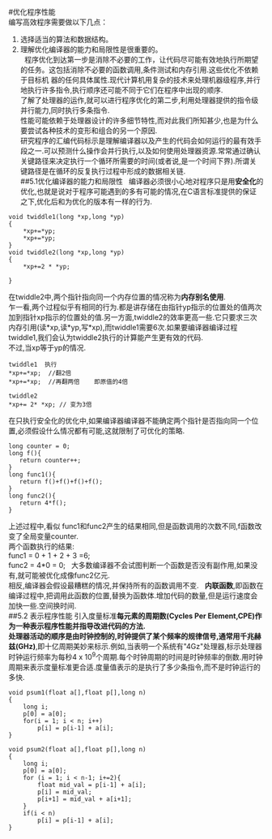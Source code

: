 #优化程序性能  
 编写高效程序需要做以下几点：  
 1. 选择适当的算法和数据结构。  
 2. 理解优化编译器的能力和局限性是很重要的。  
  
 程序优化到达第一步是消除不必要的工作，让代码尽可能有效地执行所期望的任务。这包括消除不必要的函数调用,条件测试和内存引用.这些优化不依赖于目标机  器的任何具体属性.现代计算机用复杂的技术来处理机器级程序,并行地执行许多指令,执行顺序还可能不同于它们在程序中出现的顺序.  
 了解了处理器的运作,就可以进行程序优化的第二步,利用处理器提供的指令级并行能力,同时执行多条指令.  
 性能可能依赖于处理器设计的许多细节特性,而对此我们所知甚少,也是为什么要尝试各种技术的变形和组合的另一个原因.  
 研究程序的汇编代码标示是理解编译器以及产生的代码会如何运行的最有效手段之一.可以预测什么操作会并行执行,以及如何使用处理器资源.常常通过确认关键路径来决定执行一个循环所需要的时间(或者说,是一个时间下界).所谓关键路径是在循环的反复执行过程中形成的数据相关链.  
##5.1优化编译器的能力和局限性  
 编译器必须很小心地对程序只是用**安全化**的优化,也就是说对于程序可能遇到的多有可能的情况,在C语言标准提供的保证之下,优化后和为优化的版本有一样的行为.  
```
void twiddle1(long *xp,long *yp)
{
	*xp+=*yp;
	*xp+=*yp;
}
void twiddle2(long *xp,long *yp)
{
	*xp+=2 * *yp;
	
}
```
 在twiddle2中,两个指针指向同一个内存位置的情况称为**内存别名使用**.  
 乍一看,两个过程似乎有相同的行为.都是讲存储在由指针yp指示的位置处的值两次加到指针xp指示的位置处的值.另一方面,twiddle2的效率更高一些.它只要求三次内存引用(读\*xp,读\*yp,写\*xp),而twiddle1需要6次.如果要编译器编译过程twiddle1,我们会认为twiddle2执行的计算能产生更有效的代码.  
 不过,当xp等于yp的情况.
 ```
 twiddle1  执行
 *xp+=*xp;  //翻2倍
 *xp+=*xp;  //再翻两倍    即原值的4倍
 
 twiddle2 
 *xp+= 2* *xp; // 变为3倍
 ```
 在只执行安全化的优化中,如果编译器编译器不能确定两个指针是否指向同一个位置,必须假设什么情况都有可能,这就限制了可优化的策略.  
  
 ```
 long counter = 0;
 long f(){
 	return counter++;
 }
 long func1(){
 	return f()+f()+f()+f();
 }
 long func2(){
 	return 4*f();
 }
 ```
 上述过程中,看似 func1和func2产生的结果相同,但是函数调用的次数不同,f函数改变了全局变量counter.  
 两个函数执行的结果:  
 func1 = 0 + 1 + 2 + 3 =6;  
 func2 = 4\*0 = 0;  
 大多数编译器不会试图判断一个函数是否没有副作用,如果没有,就可能被优化成像func2亿元.  
 相反,编译器会假设最糟糕的情况,并保持所有的函数调用不变.  
 **内联函数**,即函数在编译过程中,把调用此函数的位置,替换为函数体.增加代码的数量,但是运行速度会加快一些.空间换时间.  
##5.2 表示程序性能
 引入度量标准**每元素的周期数(Cycles Per Element,CPE)**作为一种表示程序性能并指导改进代码的方法.  
 处理器活动的顺序是由时钟控制的,时钟提供了某个频率的规律信号,通常用**千兆赫兹(GHz)**,即十亿周期美妙来标示.例如,当表明一个系统有"4Gz"处理器,标示处理器时钟运行频率为每秒4 x 10<sup>9</sup>个周期.每个时钟周期的时间是时钟频率的倒数.用时钟周期来表示度量标准更合适.度量值表示的是执行了多少条指令,而不是时钟运行的多快.  
```
void psum1(float a[],float p[],long n)
{
 	long i;
	p[0] = a[0];
	for(i = 1; i < n; i++)
		p[i] = p[i-1] + a[i];
}

void psum2(float a[],float p[],long n)
{
	long i;
	p[0] = a[0];
	for (i = 1; i < n-1; i+=2){
		float mid_val = p[i-1] + a[i];
		p[i] = mid_val;
		p[i+1] = mid_val + a[i+1];
	}
	if(i < n)
		p[i] = p[i-1] + a[i];
}
 ```
 
 
